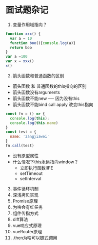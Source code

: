 # 面试题杂记
1. 变量作用域指向？
``` js
function xxx() {
  var a = 10
  function boo(){console.log(a)}
  return boo
}
var a =100
var x = xxx()
x()
```
2. 箭头函数和普通函数的区别
  * 箭头函数 和 普通函数的this指向的区别
  * 箭头函数没有arguments
  * 箭头函数不能new --- 因为没有this
  * 箭头函数不能bind call apply 改变this指向
  ``` js
  const fn = () => {
    console.log(this);
    console.log(this.name)
  }
  const test = {
    name: 'zangjiawei'
  }
  fn.call(test)
  ```
  * 没有原型属性
  * 什么情况下this永远指向window？
    + 立即执行函数IIFE
    + setTimeout
    + setInterval

3. 事件循环机制
4. 深浅拷贝实现
5. Promise原理
6. 为啥会有红任务
7. 组件传指方式
8. diff算法
9. vue响应式原理
10. vueRouter原理
11. .then为啥可以链式调用
